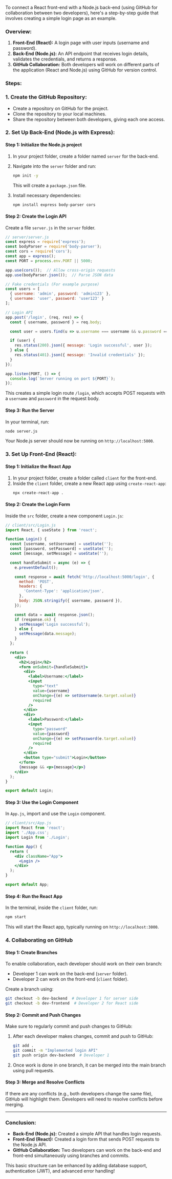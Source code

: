 To connect a React front-end with a Node.js back-end (using GitHub for collaboration between two developers), here's a step-by-step guide that involves creating a simple login page as an example.

### Overview:
1. **Front-End (React):** A login page with user inputs (username and password).
2. **Back-End (Node.js):** An API endpoint that receives login details, validates the credentials, and returns a response.
3. **GitHub Collaboration:** Both developers will work on different parts of the application (React and Node.js) using GitHub for version control.

### Steps:

### 1. **Create the GitHub Repository:**

- Create a repository on GitHub for the project.
- Clone the repository to your local machines.
- Share the repository between both developers, giving each one access.

### 2. **Set Up Back-End (Node.js with Express):**

#### **Step 1: Initialize the Node.js project**
1. In your project folder, create a folder named `server` for the back-end.
2. Navigate into the `server` folder and run:
   ```bash
   npm init -y
   ```
   This will create a `package.json` file.

3. Install necessary dependencies:
   ```bash
   npm install express body-parser cors
   ```

#### **Step 2: Create the Login API**

Create a file `server.js` in the `server` folder.

```js
// server/server.js
const express = require('express');
const bodyParser = require('body-parser');
const cors = require('cors');
const app = express();
const PORT = process.env.PORT || 5000;

app.use(cors());  // Allow cross-origin requests
app.use(bodyParser.json());  // Parse JSON data

// Fake credentials (For example purpose)
const users = [
  { username: 'admin', password: 'admin123' },
  { username: 'user', password: 'user123' }
];

// Login API
app.post('/login', (req, res) => {
  const { username, password } = req.body;

  const user = users.find(u => u.username === username && u.password === password);

  if (user) {
    res.status(200).json({ message: 'Login successful', user });
  } else {
    res.status(401).json({ message: 'Invalid credentials' });
  }
});

app.listen(PORT, () => {
  console.log(`Server running on port ${PORT}`);
});
```

This creates a simple login route `/login`, which accepts POST requests with a `username` and `password` in the request body.

#### **Step 3: Run the Server**

In your terminal, run:
```bash
node server.js
```
Your Node.js server should now be running on `http://localhost:5000`.

### 3. **Set Up Front-End (React):**

#### **Step 1: Initialize the React App**
1. In your project folder, create a folder called `client` for the front-end.
2. Inside the `client` folder, create a new React app using `create-react-app`:
   ```bash
   npx create-react-app .
   ```

#### **Step 2: Create the Login Form**

Inside the `src` folder, create a new component `Login.js`:

```jsx
// client/src/Login.js
import React, { useState } from 'react';

function Login() {
  const [username, setUsername] = useState('');
  const [password, setPassword] = useState('');
  const [message, setMessage] = useState('');

  const handleSubmit = async (e) => {
    e.preventDefault();

    const response = await fetch('http://localhost:5000/login', {
      method: 'POST',
      headers: {
        'Content-Type': 'application/json',
      },
      body: JSON.stringify({ username, password }),
    });

    const data = await response.json();
    if (response.ok) {
      setMessage('Login successful');
    } else {
      setMessage(data.message);
    }
  };

  return (
    <div>
      <h2>Login</h2>
      <form onSubmit={handleSubmit}>
        <div>
          <label>Username:</label>
          <input
            type="text"
            value={username}
            onChange={(e) => setUsername(e.target.value)}
            required
          />
        </div>
        <div>
          <label>Password:</label>
          <input
            type="password"
            value={password}
            onChange={(e) => setPassword(e.target.value)}
            required
          />
        </div>
        <button type="submit">Login</button>
      </form>
      {message && <p>{message}</p>}
    </div>
  );
}

export default Login;
```

#### **Step 3: Use the Login Component**

In `App.js`, import and use the `Login` component.

```jsx
// client/src/App.js
import React from 'react';
import './App.css';
import Login from './Login';

function App() {
  return (
    <div className="App">
      <Login />
    </div>
  );
}

export default App;
```

#### **Step 4: Run the React App**

In the terminal, inside the `client` folder, run:
```bash
npm start
```
This will start the React app, typically running on `http://localhost:3000`.

### 4. **Collaborating on GitHub**

#### **Step 1: Create Branches**
To enable collaboration, each developer should work on their own branch:
- Developer 1 can work on the back-end (`server` folder).
- Developer 2 can work on the front-end (`client` folder).

Create a branch using:
```bash
git checkout -b dev-backend  # Developer 1 for server side
git checkout -b dev-frontend  # Developer 2 for React side
```

#### **Step 2: Commit and Push Changes**

Make sure to regularly commit and push changes to GitHub:

1. After each developer makes changes, commit and push to GitHub:
   ```bash
   git add .
   git commit -m "Implemented login API"
   git push origin dev-backend  # Developer 1
   ```

2. Once work is done in one branch, it can be merged into the main branch using pull requests.

#### **Step 3: Merge and Resolve Conflicts**

If there are any conflicts (e.g., both developers change the same file), GitHub will highlight them. Developers will need to resolve conflicts before merging.

---

### Conclusion:
- **Back-End (Node.js):** Created a simple API that handles login requests.
- **Front-End (React):** Created a login form that sends POST requests to the Node.js API.
- **GitHub Collaboration:** Two developers can work on the back-end and front-end simultaneously using branches and commits.

This basic structure can be enhanced by adding database support, authentication (JWT), and advanced error handling!
